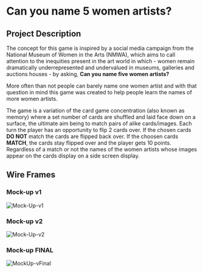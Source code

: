 # Can you name 5 women artists?
 
## Project Description
The concept for this game is inspired by a social media campaign from the National Museum of Women in the Arts (NMWA), which aims to call attention to the inequities present in the art world in which - women remain dramatically underrepresented and undervalued in museums, galleries and auctions houses - by asking, **Can you name five women artists?** 

More often than not people can barely name one women artist and with that question in mind this game was created to help people learn the names of more women artists. 

The game is a variation of the card game concentration (also known as memory) where a set number of cards are shuffled and laid face down on a surface, the ultimate aim being to match pairs of alike cards/images. Each turn the player has an opportunity to flip 2 cards over. If the chosen cards **DO NOT** match the cards are flipped back over. If the choosen cards **MATCH**, the cards stay flipped over and the player gets 10 points. Regardless of a match or not the names of the women artists whose images appear on the cards display on a side screen display. 

## Wire Frames
### Mock-up v1
![Mock-Up-v1](https://user-images.githubusercontent.com/20043034/180639112-f28e50bc-af8a-4865-a3e3-ab503cbd3ee6.png)


### Mock-up v2
![Mock-Up-v2](https://user-images.githubusercontent.com/20043034/180639212-78dcb9c2-88ad-411c-bf4c-7dbd94e4e5fb.png)



### Mock-up FINAL
![MockUp-vFinal](https://user-images.githubusercontent.com/20043034/180610819-ca96aebe-5255-4451-afaf-dc4444948c48.png)
